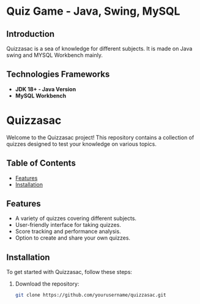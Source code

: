 <!--Project Name-->
<h1>Quiz Game - Java, Swing, MySQL</h1>

<!--Introduction-->
<h2>Introduction</h2>
Quizzasac is a sea of knowledge for different subjects. It is made on Java swing and MYSQL Workbench mainly.

<!--Technologies/Frameworks-->
<h2>Technologies Frameworks</h2>
<ul>
  <li><b>JDK 18+ - Java Version</b></li>
  <li><b>MySQL Workbench</b></li>
</ul>

<!--Features-->
# Quizzasac

Welcome to the Quizzasac project! This repository contains a collection of quizzes designed to test your knowledge on various topics. 

## Table of Contents

- [Features](#features)
- [Installation](#installation)

## Features

- A variety of quizzes covering different subjects.
- User-friendly interface for taking quizzes.
- Score tracking and performance analysis.
- Option to create and share your own quizzes.

## Installation

To get started with Quizzasac, follow these steps:

1. Download the repository:
   ```bash
   git clone https://github.com/yourusername/quizzasac.git




